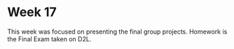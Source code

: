 # Week 17

This week was focused on presenting the final group projects. Homework is the Final Exam taken on D2L.
